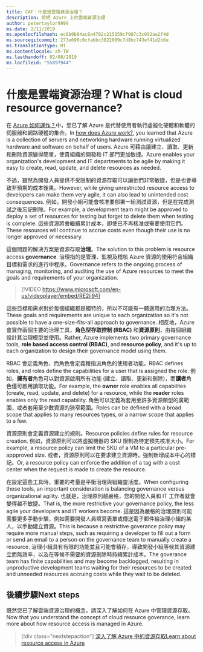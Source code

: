 ```yaml
---
title: CAF：什麼是雲端資源治理？
description: 說明 Azure 上的雲端資源治理
author: petertaylor9999
ms.date: 2/11/2019
ms.openlocfilehash: ec8b0b04ac8a4782c215359cf907c3c092ae2f4d
ms.sourcegitcommit: 273e690c0cfabbc3822089c7d8bc743ef41d2b6e
ms.translationtype: HT
ms.contentlocale: zh-TW
ms.lasthandoff: 02/08/2019
ms.locfileid: "55897944"
---
```

<!-- markdownlint-disable MD026 -->

# <a name="what-is-cloud-resource-governance"></a><span data-ttu-id="20198-103">什麼是雲端資源治理？</span><span class="sxs-lookup"><span data-stu-id="20198-103">What is cloud resource governance?</span></span>

<span data-ttu-id="20198-104">在 [Azure 如何運作？](what-is-azure.md)中，您已了解 Azure 是代替使用者執行虛擬化硬體和軟體的伺服器和網路硬體的集合。</span><span class="sxs-lookup"><span data-stu-id="20198-104">In [how does Azure work?](what-is-azure.md), you learned that Azure is a collection of servers and networking hardware running virtualized hardware and software on behalf of users.</span></span> <span data-ttu-id="20198-105">Azure 可藉由讓建立、讀取、更新和刪除資源變得簡單，使貴組織的開發和 IT 部門更加敏捷。</span><span class="sxs-lookup"><span data-stu-id="20198-105">Azure enables your organization's development and IT departments to be agile by making it easy to create, read, update, and delete resources as needed.</span></span>

<span data-ttu-id="20198-106">不過，雖然為開發人員提供不受限制的資源存取可以讓他們非常敏捷，但是也會導致非預期的成本後果。</span><span class="sxs-lookup"><span data-stu-id="20198-106">However, while giving unrestricted resource access to developers can make them very agile, it can also lead to unintended cost consequences.</span></span> <span data-ttu-id="20198-107">例如，開發小組可能會核准要部署一組測試資源，但是在完成測試之後忘記刪除。</span><span class="sxs-lookup"><span data-stu-id="20198-107">For example, a development team might be approved to deploy a set of resources for testing but forget to delete them when testing is complete.</span></span> <span data-ttu-id="20198-108">這些資源將會繼續累計成本，即使已不再核准或需要使用它們。</span><span class="sxs-lookup"><span data-stu-id="20198-108">These resources will continue to accrue costs even though their use is no longer approved or necessary.</span></span>

<span data-ttu-id="20198-109">這個問題的解決方案是資源存取**治理**。</span><span class="sxs-lookup"><span data-stu-id="20198-109">The solution to this problem is resource access **governance**.</span></span> <span data-ttu-id="20198-110">治理指的是管理、監視及稽核 Azure 資源的使用符合組織目標和需求的進行中程序。</span><span class="sxs-lookup"><span data-stu-id="20198-110">Governance refers to the ongoing process of managing, monitoring, and auditing the use of Azure resources to meet the goals and requirements of your organization.</span></span>

> [!VIDEO https://www.microsoft.com/en-us/videoplayer/embed/RE2ii94]

<span data-ttu-id="20198-111">這些目標和需求對於每個組織都是獨特的，所以不可能有一體適用的治理方法。</span><span class="sxs-lookup"><span data-stu-id="20198-111">These goals and requirements are unique to each organization so it's not possible to have a one-size-fits-all approach to governance.</span></span> <span data-ttu-id="20198-112">相反地，Azure 會實作兩個主要的治理工具，**角色型存取控制 (RBAC)** 和**資源原則**，由每個組織設計其治理模型並使用。</span><span class="sxs-lookup"><span data-stu-id="20198-112">Rather, Azure implements two primary governance tools, **role based access control (RBAC)**, and **resource policy**, and it's up to each organization to design their governance model using them.</span></span>

<span data-ttu-id="20198-113">RBAC 會定義角色，而角色會定義獲指派角色的使用者功能。</span><span class="sxs-lookup"><span data-stu-id="20198-113">RBAC defines roles, and roles define the capabilities for a user that is assigned the role.</span></span> <span data-ttu-id="20198-114">例如，**擁有者**角色可以對資源啟用所有功能 (建立、讀取、更新和刪除)，而**讀者**角色僅可啟用讀取功能。</span><span class="sxs-lookup"><span data-stu-id="20198-114">For example, the **owner** role enables all capabilites (create, read, update, and delete) for a resource, while the  **reader** roles enables only the read capability.</span></span> <span data-ttu-id="20198-115">角色可以定義為套用至許多資源類型的廣範圍，或者套用至少數資源的狹窄範圍。</span><span class="sxs-lookup"><span data-stu-id="20198-115">Roles can be defined with a broad scope that applies to many resources types, or a narrow scope that applies to a few.</span></span>

<span data-ttu-id="20198-116">資源原則會定義資源建立的規則。</span><span class="sxs-lookup"><span data-stu-id="20198-116">Resource policies define rules for resource creation.</span></span> <span data-ttu-id="20198-117">例如，資源原則可以將虛擬機器的 SKU 限制為特定預先核准大小。</span><span class="sxs-lookup"><span data-stu-id="20198-117">For example, a resource policy can limit the SKU of a VM to a particular pre-appproved size.</span></span> <span data-ttu-id="20198-118">或者，資源原則可以在要求建立資源時，強制新增成本中心的標記。</span><span class="sxs-lookup"><span data-stu-id="20198-118">Or, a resource policy can enforce the addition of a tag with a cost center when the request is made to create the resource.</span></span>

<span data-ttu-id="20198-119">在設定這些工具時，重要的考量是平衡治理與組織靈活度。</span><span class="sxs-lookup"><span data-stu-id="20198-119">When configuring these tools, an important consideration is balancing governance versus organizational agility.</span></span> <span data-ttu-id="20198-120">也就是，治理原則越嚴格，您的開發人員和 IT 工作者就會變得越不敏捷。</span><span class="sxs-lookup"><span data-stu-id="20198-120">That is, the more restrictive your governance policy, the less agile your developers and IT workers become.</span></span> <span data-ttu-id="20198-121">這是因為嚴格的治理原則可能需要更多手動步驟，例如需要開發人員填寫表單或傳送電子郵件給治理小組的某人，以手動建立資源。</span><span class="sxs-lookup"><span data-stu-id="20198-121">This is because a restrictive goverance policy may require more manual steps, such as requiring a developer to fill out a form or send an email to a person on the governance team to manually create a resource.</span></span> <span data-ttu-id="20198-122">治理小組具有有限的功能並且可能會積存，導致開發小組等候其資源建立而無效率，以及在等候不需要的資源刪除時持續累計成本。</span><span class="sxs-lookup"><span data-stu-id="20198-122">The goverance team has finite capabilities and may become backlogged, resulting in unproductive development teams waiting for their resources to be created and unneeded resources accruing costs while they wait to be deleted.</span></span>

## <a name="next-steps"></a><span data-ttu-id="20198-123">後續步驟</span><span class="sxs-lookup"><span data-stu-id="20198-123">Next steps</span></span>

<span data-ttu-id="20198-124">既然您已了解雲端資源治理的概念，請深入了解如何在 Azure 中管理資源存取。</span><span class="sxs-lookup"><span data-stu-id="20198-124">Now that you understand the concept of cloud resource goverance, learn more about how resource access is managed in Azure.</span></span>

> [!div class="nextstepaction"]
> [<span data-ttu-id="20198-125">深入了解 Azure 中的資源存取</span><span class="sxs-lookup"><span data-stu-id="20198-125">Learn about resource access in Azure</span></span>](azure-resource-access.md)
